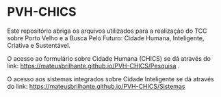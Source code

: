# PVH-CHICS
Este repositório abriga os arquivos utilizados para a realização do TCC sobre Porto Velho e a Busca Pelo Futuro: Cidade Humana, Inteligente, Criativa e Sustentável. 

O acesso ao formulário sobre Cidade Humana (CHICS) se dá através do link: https://mateusbrilhante.github.io/PVH-CHICS/Pesquisa .

O acesso aos sistemas integrados sobre Cidade Inteligente se dá através do link: https://mateusbrilhante.github.io/PVH-CHICS/Sistemas
